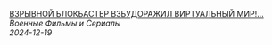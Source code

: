 <!--2024-12-19 12:00:58-->
<div class="yb">
  <a class="nodecor" href="/posts.html?filmy/vzryvnoj_blokbaster_vzbudorajil_virtualnyj_mir_grandioznoe_predstavleniespecnaz_po-russki_2">
    <img class="preview" data-videoid="n9VBTzBJSfM" src="https://i3.ytimg.com/vi/n9VBTzBJSfM/hqdefault.jpg" align="middle" alt="">
  </a>
  <div class="inlbl text">
    <a class="nodecor" href="/posts.html?filmy/vzryvnoj_blokbaster_vzbudorajil_virtualnyj_mir_grandioznoe_predstavleniespecnaz_po-russki_2">ВЗРЫВНОЙ БЛОКБАСТЕР ВЗБУДОРАЖИЛ ВИРТУАЛЬНЫЙ МИР!...</a><br>
    <i class="smaller2">Военные Фильмы и Сериалы</i><br>
    <i class="smaller3">2024-12-19</i>
  </div>
</div>
